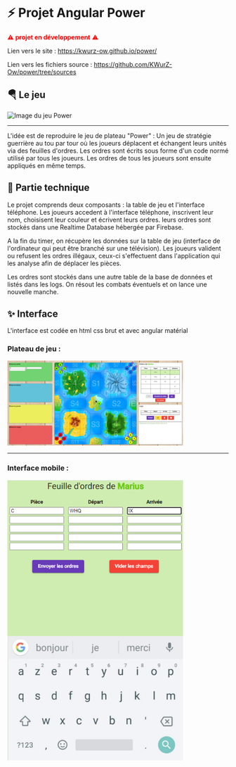 # ⚡ Projet Angular Power

<span style="color: red;">⚠ **projet en développement** ⚠</span>

Lien vers le site :
https://kwurz-ow.github.io/power/

Lien vers les fichiers source :
https://github.com/KWurZ-Ow/power/tree/sources


## 🪂 Le jeu

<img src="https://escaleajeux.fr/p/powe2.jpg" alt="Image du jeu Power" width="400"/>

***

L'idée est de reproduire le jeu de plateau "Power" :
Un jeu de stratégie guerrière au tou par tour où les joueurs déplacent et échangent leurs unités via des feuilles d'ordres.
Les ordres sont écrits sous forme d'un code normé utilisé par tous les joueurs.
Les ordres de tous les joueurs sont ensuite appliqués en même temps.

## 💾 Partie technique

Le projet comprends deux composants : la table de jeu et l'interface téléphone.
Les joueurs accedent à l'interface téléphone, inscrivent leur nom, choisisent leur couleur et écrivent leurs ordres.
leurs ordres sont stockés dans une Realtime Database hébergée par Firebase.

A la fin du timer, on récupère les données sur la table de jeu (interface de l'ordinateur qui peut être branché sur une télévision).
Les joueurs valident ou refusent les ordres illégaux, ceux-ci s'effectuent dans l'application qui les analyse afin de déplacer les pièces.

Les ordres sont stockés dans une autre table de la base de données et listés dans les logs.
On résout les combats éventuels et on lance une nouvelle manche.

## ✨ Interface

L'interface est codée en html css brut et avec angular matérial
### Plateau de jeu : 
<img src="https://raw.githubusercontent.com/KWurZ-Ow/power/gh-pages/illustration_plateau.png" alt="Image du jeu Power" width="400"/>

***

### Interface mobile : 
<img src="https://raw.githubusercontent.com/KWurZ-Ow/power/gh-pages/illustration_tel.png" alt="Image du jeu Power" width="400"/>
